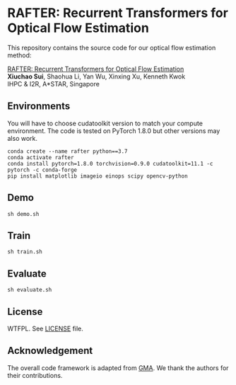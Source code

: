 # RAFTER: Recurrent Transformers for Optical Flow Estimation
This repository contains the source code for our optical flow estimation method:

[RAFTER: Recurrent Transformers for Optical Flow Estimation](https://arxiv.org/abs/xxxx)<br/>
**Xiuchao Sui**, Shaohua Li, Yan Wu, Xinxing Xu, Kenneth Kwok<br/>
IHPC & I2R, A*STAR, Singapore<br/>

## Environments
You will have to choose cudatoolkit version to match your compute environment. 
The code is tested on PyTorch 1.8.0 but other versions may also work. 
```Shell
conda create --name rafter python==3.7
conda activate rafter
conda install pytorch=1.8.0 torchvision=0.9.0 cudatoolkit=11.1 -c pytorch -c conda-forge
pip install matplotlib imageio einops scipy opencv-python
```
## Demo
```Shell
sh demo.sh
```
## Train
```Shell
sh train.sh
```
## Evaluate
```Shell
sh evaluate.sh
```
## License
WTFPL. See [LICENSE](LICENSE) file. 

## Acknowledgement
The overall code framework is adapted from [GMA](https://github.com/zacjiang/GMA/). We thank the authors for their contributions.
